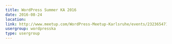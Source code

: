 ```yaml
---
title: WordPress Summer KA 2016
date: 2016-08-24
location: 
link: http://www.meetup.com/WordPress-Meetup-Karlsruhe/events/232365471/
usergroup: wordpresska
type: usergroup
---
```

